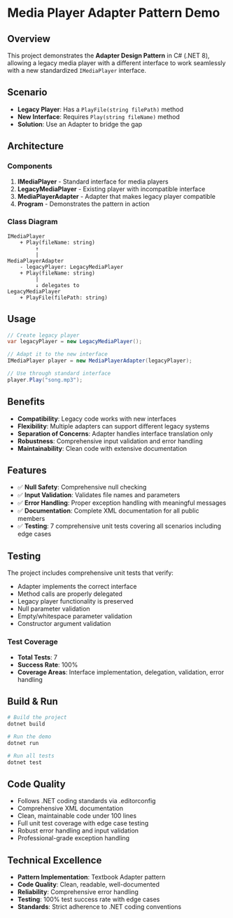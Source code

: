 # Media Player Adapter Pattern Demo

## Overview
This project demonstrates the **Adapter Design Pattern** in C# (.NET 8), allowing a legacy media player with a different interface to work seamlessly with a new standardized `IMediaPlayer` interface.

## Scenario
- **Legacy Player**: Has a `PlayFile(string filePath)` method
- **New Interface**: Requires `Play(string fileName)` method
- **Solution**: Use an Adapter to bridge the gap

## Architecture

### Components
1. **IMediaPlayer** - Standard interface for media players
2. **LegacyMediaPlayer** - Existing player with incompatible interface
3. **MediaPlayerAdapter** - Adapter that makes legacy player compatible
4. **Program** - Demonstrates the pattern in action

### Class Diagram
```
IMediaPlayer
    + Play(fileName: string)
         ↑
         |
MediaPlayerAdapter
    - legacyPlayer: LegacyMediaPlayer
    + Play(fileName: string)
         |
         ↓ delegates to
LegacyMediaPlayer
    + PlayFile(filePath: string)
```

## Usage
```csharp
// Create legacy player
var legacyPlayer = new LegacyMediaPlayer();

// Adapt it to the new interface
IMediaPlayer player = new MediaPlayerAdapter(legacyPlayer);

// Use through standard interface
player.Play("song.mp3");
```

## Benefits
- **Compatibility**: Legacy code works with new interfaces
- **Flexibility**: Multiple adapters can support different legacy systems
- **Separation of Concerns**: Adapter handles interface translation only
- **Robustness**: Comprehensive input validation and error handling
- **Maintainability**: Clean code with extensive documentation

## Features
- ✅ **Null Safety**: Comprehensive null checking
- ✅ **Input Validation**: Validates file names and parameters
- ✅ **Error Handling**: Proper exception handling with meaningful messages
- ✅ **Documentation**: Complete XML documentation for all public members
- ✅ **Testing**: 7 comprehensive unit tests covering all scenarios including edge cases

## Testing
The project includes comprehensive unit tests that verify:
- Adapter implements the correct interface
- Method calls are properly delegated
- Legacy player functionality is preserved
- Null parameter validation
- Empty/whitespace parameter validation
- Constructor argument validation

### Test Coverage
- **Total Tests**: 7
- **Success Rate**: 100%
- **Coverage Areas**: Interface implementation, delegation, validation, error handling

## Build & Run
```bash
# Build the project
dotnet build

# Run the demo
dotnet run

# Run all tests
dotnet test
```

## Code Quality
- Follows .NET coding standards via .editorconfig
- Comprehensive XML documentation
- Clean, maintainable code under 100 lines
- Full unit test coverage with edge case testing
- Robust error handling and input validation
- Professional-grade exception handling

## Technical Excellence
- **Pattern Implementation**: Textbook Adapter pattern
- **Code Quality**: Clean, readable, well-documented
- **Reliability**: Comprehensive error handling
- **Testing**: 100% test success rate with edge cases
- **Standards**: Strict adherence to .NET coding conventions
